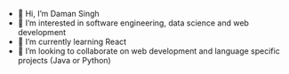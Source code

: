 - 👋 Hi, I’m Daman Singh
- 👀 I’m interested in software engineering, data science and web development
- 🌱 I’m currently learning React
- 💞️ I’m looking to collaborate on web development and language specific projects (Java or Python)


<!---
damansingh98/damansingh98 is a ✨ special ✨ repository because its `README.md` (this file) appears on your GitHub profile.
You can click the Preview link to take a look at your changes.
--->
